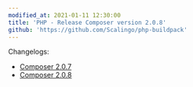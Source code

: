 ```yaml
---
modified_at: 2021-01-11 12:30:00
title: 'PHP - Release Composer version 2.0.8'
github: 'https://github.com/Scalingo/php-buildpack'
---
```


Changelogs:

* [Composer 2.0.7](https://github.com/composer/composer/releases/tag/2.0.7)
* [Composer 2.0.8](https://github.com/composer/composer/releases/tag/2.0.8)
